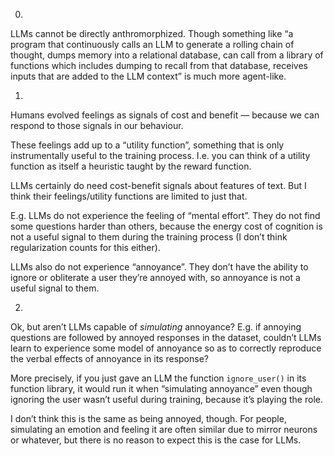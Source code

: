 
0)

LLMs cannot be directly anthromorphized. Though something like “a program that continuously calls an LLM to generate a rolling chain of thought, dumps memory into a relational database, can call from a library of functions which includes dumping to recall from that database, receives inputs that are added to the LLM context” is much more agent-like.

1)

Humans evolved feelings as signals of cost and benefit — because we can respond to those signals in our behaviour.

These feelings add up to a “utility function”, something that is only instrumentally useful to the training process. I.e. you can think of a utility function as itself a heuristic taught by the reward function.

LLMs certainly do need cost-benefit signals about features of text. But I think their feelings/utility functions are limited to just that.

E.g. LLMs do not experience the feeling of “mental effort”. They do not find some questions harder than others, because the energy cost of cognition is not a useful signal to them during the training process (I don’t think regularization counts for this either).

LLMs also do not experience “annoyance”. They don’t have the ability to ignore or obliterate a user they’re annoyed with, so annoyance is not a useful signal to them.

2)

Ok, but aren’t LLMs capable of *simulating* annoyance? E.g. if annoying questions are followed by annoyed responses in the dataset, couldn’t LLMs learn to experience some model of annoyance so as to correctly reproduce the verbal effects of annoyance in its response?

More precisely, if you just gave an LLM the function `ignore_user()` in its function library, it would run it when “simulating annoyance” even though ignoring the user wasn’t useful during training, because it’s playing the role.

I don’t think this is the same as being annoyed, though. For people, simulating an emotion and feeling it are often similar due to mirror neurons or whatever, but there is no reason to expect this is the case for LLMs.